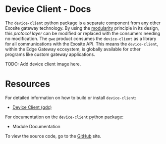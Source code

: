 # Device Client - Docs

The `device-client` python package is a separate component from any other Exosite gateway technology. By using the [modularity](https://en.wikipedia.org/wiki/Modular_programming) principle in its design, this *protocol layer* can be modified or replaced with the consumers needing no modification. The `gwe` product consumes the `device-client` as a library for all communications with the Exosite API. This means the `device-client`, within the Edge Gateway ecosystem, is globally available for other programs like custom gateway applications.

TODO: Add device client image here.

# Resources

For detailed information on how to build or install `device-client`: 
*  [Device Client (gdc)](/gwe/device-client/device-client-gdc/)

For documentation on the `device-client` python package:
*  Module Documentation

To view the source code, go to the [GitHub](https://github.com/exosite/device-client) site.
